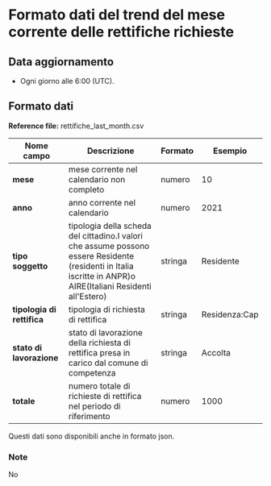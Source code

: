 # Formato dati del trend del mese corrente delle rettifiche richieste

## Data aggiornamento
- Ogni giorno alle 6:00 (UTC). 

## Formato dati

**Reference file:** rettifiche_last_month.csv<br>

| Nome campo                  | Descrizione                       | Formato                       | Esempio             |
|-----------------------------|-----------------------------------|-------------------------------|---------------------|
| **mese**       | mese corrente nel calendario non completo          | numero                   | 10       |
| **anno**  | anno corrente nel calendario  |   numero     |        2021         |
| **tipo soggetto**      | tipologia della scheda del cittadino.I valori che assume possono essere Residente (residenti in Italia iscritte in ANPR)o AIRE(Italiani Residenti all'Estero)| stringa             | Residente   | 
| **tipologia di rettifica**  | tipologia di richiesta di rettifica | stringa    | Residenza:Cap   |
| **stato di lavorazione**      | stato di lavorazione della richiesta di rettifica presa in carico dal comune di competenza| stringa    | Accolta   |
| **totale**      | numero totale di richieste di rettifica nel periodo di riferimento| numero             | 1000   |

Questi dati sono disponibili anche in formato json.

### Note
No
